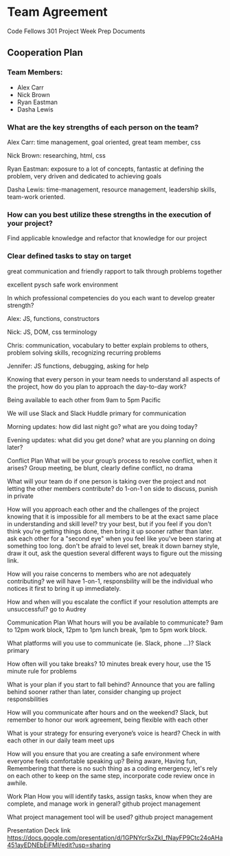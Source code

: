 # Team Agreement
Code Fellows 301 Project Week Prep Documents

## Cooperation Plan

### Team Members:
- Alex Carr
- Nick Brown
- Ryan Eastman
- Dasha Lewis


### What are the key strengths of each person on the team?

Alex Carr: time management, goal oriented, great team member, css

Nick Brown: researching, html, css

Ryan Eastman: exposure to a lot of concepts, fantastic at defining the problem, very driven and dedicated to achieving goals

Dasha Lewis: time-management, resource management, leadership skills, team-work oriented.

### How can you best utilize these strengths in the execution of your project?

Find applicable knowledge and refactor that knowledge for our project

### Clear defined tasks to stay on target

great communication and friendly rapport to talk through problems together

excellent pysch safe work environment

In which professional competencies do you each want to develop greater strength?

Alex: JS, functions, constructors

Nick: JS, DOM, css terminology

Chris: communication, vocabulary to better explain problems to others, problem solving skills, recognizing recurring problems

Jennifer: JS functions, debugging, asking for help

Knowing that every person in your team needs to understand all aspects of the project, how do you plan to approach the day-to-day work?

Being available to each other from 9am to 5pm Pacific

We will use Slack and Slack Huddle primary for communication

Morning updates: how did last night go? what are you doing today?

Evening updates: what did you get done? what are you planning on doing later?

Conflict Plan
What will be your group’s process to resolve conflict, when it arises? Group meeting, be blunt, clearly define conflict, no drama

What will your team do if one person is taking over the project and not letting the other members contribute? do 1-on-1 on side to discuss, punish in private

How will you approach each other and the challenges of the project knowing that it is impossible for all members to be at the exact same place in understanding and skill level? try your best, but if you feel if you don't think you're getting things done, then bring it up sooner rather than later. ask each other for a "second eye" when you feel like you've been staring at something too long. don't be afraid to level set, break it down barney style, draw it out, ask the question several different ways to figure out the missing link.

How will you raise concerns to members who are not adequately contributing? we will have 1-on-1, responsbility will be the individual who notices it first to bring it up immediately.

How and when will you escalate the conflict if your resolution attempts are unsuccessful? go to Audrey

Communication Plan
What hours will you be available to communicate? 9am to 12pm work block, 12pm to 1pm lunch break, 1pm to 5pm work block.

What platforms will you use to communicate (ie. Slack, phone …)? Slack primary

How often will you take breaks? 10 minutes break every hour, use the 15 minute rule for problems

What is your plan if you start to fall behind? Announce that you are falling behind sooner rather than later, consider changing up project responsbilities

How will you communicate after hours and on the weekend? Slack, but remember to honor our work agreement, being flexible with each other

What is your strategy for ensuring everyone’s voice is heard? Check in with each other in our daily team meet ups

How will you ensure that you are creating a safe environment where everyone feels comfortable speaking up? Being aware, Having fun, Remembering that there is no such thing as a coding emergency, let's rely on each other to keep on the same step, incorporate code review once in awhile.

Work Plan
How you will identify tasks, assign tasks, know when they are complete, and manage work in general? github project management

What project management tool will be used? github project management

Presentation Deck link https://docs.google.com/presentation/d/1GPNYcrSxZkI_fNayFP9Ctc24oAHa451ayEDNEbEiFMI/edit?usp=sharing
